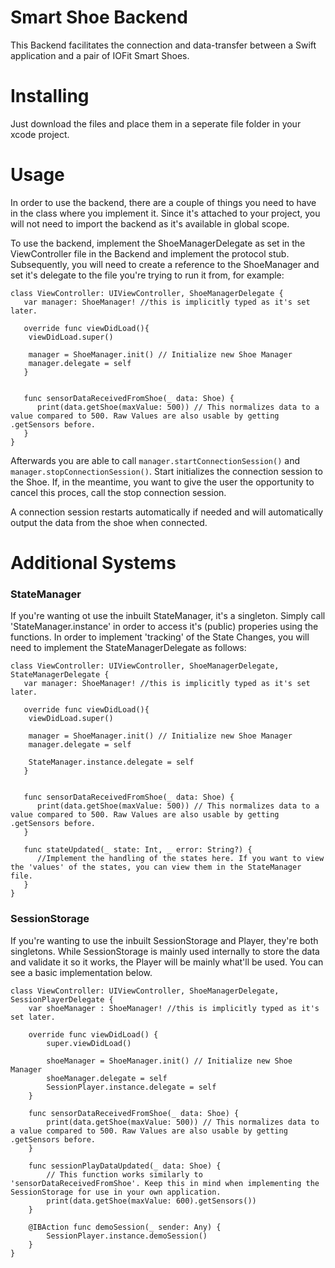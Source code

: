 # Smart Shoe Backend

This Backend facilitates the connection and data-transfer between a Swift application and a pair of IOFit Smart Shoes. 

# Installing

Just download the files and place them in a seperate file folder in your xcode project.

# Usage

In order to use the backend, there are a couple of things you need to have in the class where you implement it. Since it's attached to your project, you will not need to import the backend as it's available in global scope.

To use the backend, implement the ShoeManagerDelegate as set in the ViewController file in the Backend and implement the protocol stub. Subsequently, you will need to create a reference to the ShoeManager and set it's delegate to the file you're trying to run it from, for example:

```
class ViewController: UIViewController, ShoeManagerDelegate {
   var manager: ShoeManager! //this is implicitly typed as it's set later. 
   
   override func viewDidLoad(){
    viewDidLoad.super()
    
    manager = ShoeManager.init() // Initialize new Shoe Manager
    manager.delegate = self
   }
   
   
   func sensorDataReceivedFromShoe(_ data: Shoe) {
      print(data.getShoe(maxValue: 500)) // This normalizes data to a value compared to 500. Raw Values are also usable by getting .getSensors before.
   }
}
```

Afterwards you are able to call `manager.startConnectionSession()` and `manager.stopConnectionSession()`. Start initializes the connection session to the Shoe. If, in the meantime, you want to give the user the opportunity to cancel this proces, call the stop connection session.

A connection session restarts automatically if needed and will automatically output the data from the shoe when connected.

# Additional Systems

### StateManager
If you're wanting ot use the inbuilt StateManager, it's a singleton. Simply call 'StateManager.instance' in order to access it's (public) properies using the functions. In order to implement 'tracking' of the State Changes, you will need to implement the StateManagerDelegate as follows:

```
class ViewController: UIViewController, ShoeManagerDelegate, StateManagerDelegate {
   var manager: ShoeManager! //this is implicitly typed as it's set later. 
   
   override func viewDidLoad(){
    viewDidLoad.super()
    
    manager = ShoeManager.init() // Initialize new Shoe Manager
    manager.delegate = self
    
    StateManager.instance.delegate = self
   }
   
   
   func sensorDataReceivedFromShoe(_ data: Shoe) {
      print(data.getShoe(maxValue: 500)) // This normalizes data to a value compared to 500. Raw Values are also usable by getting .getSensors before.
   }
   
   func stateUpdated(_ state: Int, _ error: String?) {
      //Implement the handling of the states here. If you want to view the 'values' of the states, you can view them in the StateManager file. 
   }
}
```

### SessionStorage
If you're wanting to use the inbuilt SessionStorage and Player, they're both singletons. While SessionStorage is mainly used internally to store the data and validate it so it works, the Player will be mainly what'll be used. You can see a basic implementation below.

```
class ViewController: UIViewController, ShoeManagerDelegate, SessionPlayerDelegate {
    var shoeManager : ShoeManager! //this is implicitly typed as it's set later.
    
    override func viewDidLoad() {
        super.viewDidLoad()

        shoeManager = ShoeManager.init() // Initialize new Shoe Manager
        shoeManager.delegate = self
        SessionPlayer.instance.delegate = self
    }

    func sensorDataReceivedFromShoe(_ data: Shoe) {
        print(data.getShoe(maxValue: 500)) // This normalizes data to a value compared to 500. Raw Values are also usable by getting .getSensors before.
    }
    
    func sessionPlayDataUpdated(_ data: Shoe) {
        // This function works similarly to 'sensorDataReceivedFromShoe'. Keep this in mind when implementing the SessionStorage for use in your own application.
        print(data.getShoe(maxValue: 600).getSensors())
    }
    
    @IBAction func demoSession(_ sender: Any) {
        SessionPlayer.instance.demoSession()
    }
}
```

